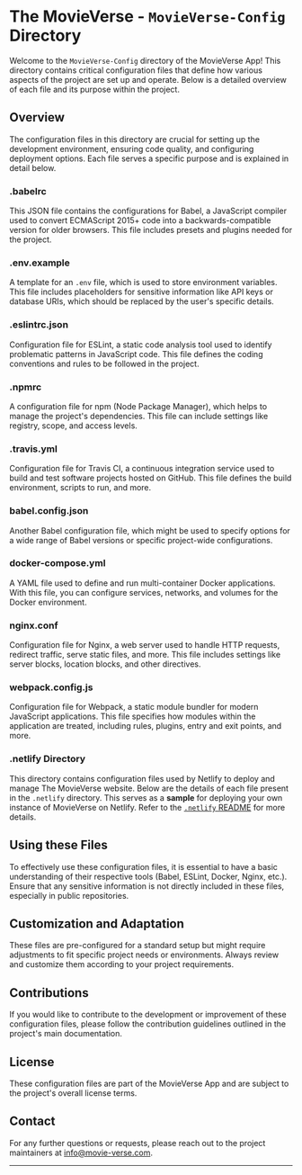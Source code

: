 # The MovieVerse - `MovieVerse-Config` Directory

Welcome to the `MovieVerse-Config` directory of the MovieVerse App! This directory contains critical configuration files that define how various aspects of the project are set up and operate. Below is a detailed overview of each file and its purpose within the project.

## Overview

The configuration files in this directory are crucial for setting up the development environment, ensuring code quality, and configuring deployment options. Each file serves a specific purpose and is explained in detail below.

### .babelrc

This JSON file contains the configurations for Babel, a JavaScript compiler used to convert ECMAScript 2015+ code into a backwards-compatible version for older browsers. This file includes presets and plugins needed for the project.

### .env.example

A template for an `.env` file, which is used to store environment variables. This file includes placeholders for sensitive information like API keys or database URIs, which should be replaced by the user's specific details.

### .eslintrc.json

Configuration file for ESLint, a static code analysis tool used to identify problematic patterns in JavaScript code. This file defines the coding conventions and rules to be followed in the project.

### .npmrc

A configuration file for npm (Node Package Manager), which helps to manage the project's dependencies. This file can include settings like registry, scope, and access levels.

### .travis.yml

Configuration file for Travis CI, a continuous integration service used to build and test software projects hosted on GitHub. This file defines the build environment, scripts to run, and more.

### babel.config.json

Another Babel configuration file, which might be used to specify options for a wide range of Babel versions or specific project-wide configurations.

### docker-compose.yml

A YAML file used to define and run multi-container Docker applications. With this file, you can configure services, networks, and volumes for the Docker environment.

### nginx.conf

Configuration file for Nginx, a web server used to handle HTTP requests, redirect traffic, serve static files, and more. This file includes settings like server blocks, location blocks, and other directives.

### webpack.config.js

Configuration file for Webpack, a static module bundler for modern JavaScript applications. This file specifies how modules within the application are treated, including rules, plugins, entry and exit points, and more.

### .netlify Directory

This directory contains configuration files used by Netlify to deploy and manage The MovieVerse website. Below are the details of each file present in the `.netlify` directory. This serves as a **sample** for deploying your own instance of MovieVerse on Netlify. Refer to the [`.netlify` README](./.netlify/README.md) for more details.

## Using these Files

To effectively use these configuration files, it is essential to have a basic understanding of their respective tools (Babel, ESLint, Docker, Nginx, etc.). Ensure that any sensitive information is not directly included in these files, especially in public repositories.

## Customization and Adaptation

These files are pre-configured for a standard setup but might require adjustments to fit specific project needs or environments. Always review and customize them according to your project requirements.

## Contributions

If you would like to contribute to the development or improvement of these configuration files, please follow the contribution guidelines outlined in the project's main documentation.

## License

These configuration files are part of the MovieVerse App and are subject to the project's overall license terms.

## Contact

For any further questions or requests, please reach out to the project maintainers at [info@movie-verse.com](mailto:info@movie-verse.com).

---
